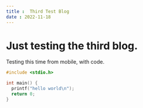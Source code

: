 ```yaml
---
title :  Third Test Blog
date : 2022-11-18
---
```

# Just testing the third blog.
Testing this time from mobile, with code.

```c
#include <stdio.h>

int main() {
  printf("hello world\n");
  return 0;
}
```
